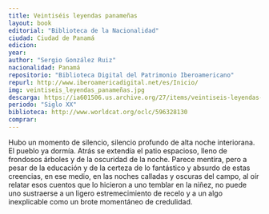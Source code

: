 ```yaml
---
title: Veintiséis leyendas panameñas
layout: book
editorial: "Biblioteca de la Nacionalidad"
ciudad: Ciudad de Panamá
edicion: 
year: 
author: "Sergio González Ruiz"
nacionalidad: Panamá
repositorio: "Biblioteca Digital del Patrimonio Iberoamericano"
repurl: http://www.iberoamericadigital.net/es/Inicio/
img: veintiseis_leyendas_panameñas.jpg
descarga: https://ia601506.us.archive.org/27/items/veintiseis-leyendas-panamenas-sergio-gonzalez-ruiz/Veintis%C3%A9is%20leyendas%20paname%C3%B1as%20-%20Sergio%20Gonz%C3%A1lez%20Ruiz.pdf
periodo: "Siglo XX"
biblioteca: http://www.worldcat.org/oclc/596328130
comprar: 
---
```

 

Hubo un momento de silencio, silencio profundo de alta noche interiorana. El pueblo ya dormía. Atrás se extendía el patio espacioso, lleno de frondosos árboles y de la oscuridad de la noche. Parece mentira, pero a pesar de la educación y de la certeza de lo fantástico y absurdo de estas creencias, en ese medio, en las noches calladas y oscuras del campo, al oír relatar esos cuentos que lo hicieron a uno temblar en la niñez, no puede uno sustraerse a un ligero estremecimiento de recelo y a un algo inexplicable como un brote momentáneo de credulidad.
